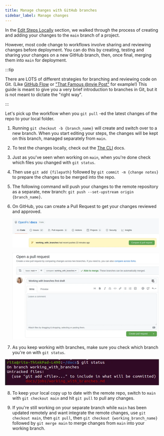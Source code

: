 ```yaml
---
title: Manage changes with GitHub branches
sidebar_label: Manage changes
---
```


In the [Edit Steps Locally](../build/editing-locally.md) section, we walked through
the process of creating and adding your changes to the `main` branch of a
project.

However, most code change to workflows involve sharing and reviewing changes
before deployment. You can do this by creating, testing and sharing your changes
on a new GitHub branch, then, once final, merging them into `main` for
deployment.

:::tip

There are LOTS of different strategies for branching and reviewing code on Git.
(Like [GitHub Flow](https://guides.github.com/introduction/flow/) or
["That Famous @nvie Post"](https://nvie.com/posts/a-successful-git-branching-model/)
for example!) This guide is meant to give you a very brief introduction to
branches in Git, but it is not meant to dictate the "right way".

:::

Let's pick up the workflow when you `git pull` -ed the latest changes of the
repo to your local folder.

1. Running `git checkout -b {branch_name}` will create and switch over to a new
   branch. When you start editing your steps, the changes will be kept on this
   branch, managed separately from `main`.

2. To test the changes locally, check out the
   [The CLI](../build-for-developers/cli-intro.md) docs.

3. Just as you've seen when working on `main`, when you're done check which
   files you changed with `git status`.

4. Then use `git add {filepath}` followed by `git commit -m {change notes}` to
   prepare the changes to be merged into the repo.

5. The following command will push your changes to the remote repository as a
   separate, new branch: `git push --set-upstream origin {branch_name}`.

6. On GitHub, you can create a Pull Request to get your changes reviewed and
   approved.

   ![PR-1](/img/pull-request.webp)

   ![PR-2](/img/pull-request-2.webp)

7. As you keep working with branches, make sure you check which branch you're on
   with `git status`.

![git-status](/img/git-status.webp)

8. To keep your local copy up to date with the remote repo, switch to `main`
   with `git checkout main` and hit `git pull` to pull any changes.

9. If you're still working on your separate branch while `main` has been
   updated remotely and want integrate the remote changes, use `git checkout main`,
   then `git pull`, then `git checkout {working_branch_name}` followed by
   `git merge main` to merge changes from `main` into your working branch.
